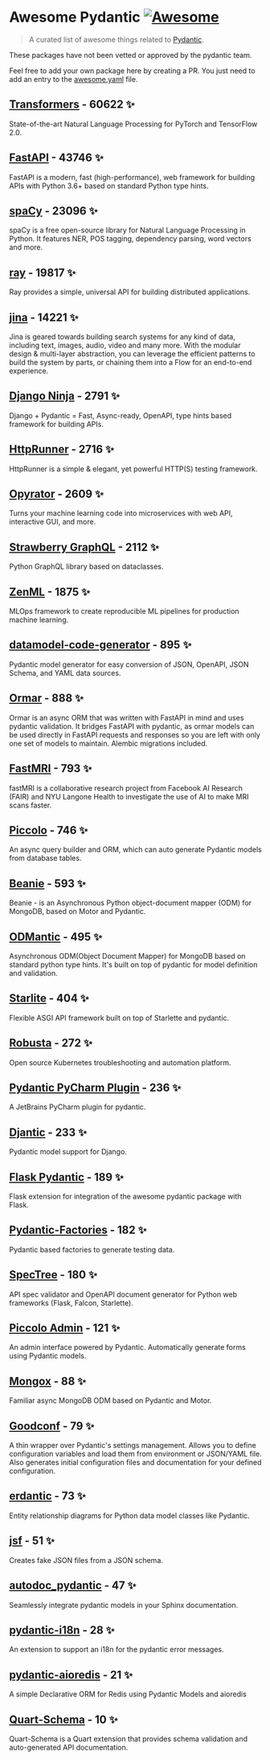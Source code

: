 # Awesome Pydantic [![Awesome](https://awesome.re/badge-flat.svg)](https://github.com/sindresorhus/awesome)

> A curated list of awesome things related to [Pydantic](https://pydantic-docs.helpmanual.io/).

These packages have not been vetted or approved by the pydantic team.

Feel free to add your own package here by creating a PR. You just need to add an entry to the [awesome.yaml](./awesome.yaml) file.


## [Transformers](https://github.com/huggingface/transformers) - 60622 ✨

State-of-the-art Natural Language Processing for PyTorch and TensorFlow 2.0.

## [FastAPI](https://github.com/tiangolo/fastapi) - 43746 ✨

FastAPI is a modern, fast (high-performance), web framework for building APIs with Python 3.6+ based on standard Python type hints.

## [spaCy](https://github.com/explosion/spaCy) - 23096 ✨

spaCy is a free open-source library for Natural Language Processing in Python. It features NER, POS tagging, dependency parsing, word vectors and more.

## [ray](https://github.com/ray-project/ray) - 19817 ✨

Ray provides a simple, universal API for building distributed applications.

## [jina](https://github.com/jina-ai/jina) - 14221 ✨

Jina is geared towards building search systems for any kind of data, including text, images, audio, video and many more. With the modular design & multi-layer abstraction, you can leverage the efficient patterns to build the system by parts, or chaining them into a Flow for an end-to-end experience.

## [Django Ninja](https://github.com/vitalik/django-ninja) - 2791 ✨

Django + Pydantic = Fast, Async-ready, OpenAPI, type hints based framework for building APIs.

## [HttpRunner](https://github.com/httprunner/httprunner) - 2716 ✨

HttpRunner is a simple & elegant, yet powerful HTTP(S) testing framework.

## [Opyrator](https://github.com/ml-tooling/opyrator) - 2609 ✨

Turns your machine learning code into microservices with web API, interactive GUI, and more.

## [Strawberry GraphQL](https://github.com/strawberry-graphql/strawberry) - 2112 ✨

Python GraphQL library based on dataclasses.

## [ZenML](https://github.com/zenml-io/zenml) - 1875 ✨

MLOps framework to create reproducible ML pipelines for production machine learning.

## [datamodel-code-generator](https://github.com/koxudaxi/datamodel-code-generator) - 895 ✨

Pydantic model generator for easy conversion of JSON, OpenAPI, JSON Schema, and YAML data sources.

## [Ormar](https://github.com/collerek/ormar) - 888 ✨

Ormar is an async ORM that was written with FastAPI in mind and uses pydantic validation. It bridges FastAPI with pydantic, as ormar models can be used directly in FastAPI requests and responses so you are left with only one set of models to maintain. Alembic migrations included.

## [FastMRI](https://github.com/facebookresearch/fastMRI) - 793 ✨

fastMRI is a collaborative research project from Facebook AI Research (FAIR) and NYU Langone Health to investigate the use of AI to make MRI scans faster.

## [Piccolo](https://github.com/piccolo-orm/piccolo) - 746 ✨

An async query builder and ORM, which can auto generate Pydantic models from database tables.

## [Beanie](https://github.com/roman-right/beanie) - 593 ✨

Beanie - is an Asynchronous Python object-document mapper (ODM) for MongoDB, based on Motor and Pydantic.

## [ODMantic](https://github.com/art049/odmantic) - 495 ✨

Asynchronous ODM(Object Document Mapper) for MongoDB based on standard python type hints. It's built on top of pydantic for model definition and validation.

## [Starlite](https://github.com/Goldziher/starlite) - 404 ✨

Flexible ASGI API framework built on top of Starlette and pydantic.

## [Robusta](https://github.com/robusta-dev/robusta) - 272 ✨

Open source Kubernetes troubleshooting and automation platform.

## [Pydantic PyCharm Plugin](https://github.com/koxudaxi/pydantic-pycharm-plugin) - 236 ✨

A JetBrains PyCharm plugin for pydantic.

## [Djantic](https://github.com/jordaneremieff/djantic) - 233 ✨

Pydantic model support for Django.

## [Flask Pydantic](https://github.com/bauerji/flask_pydantic) - 189 ✨

Flask extension for integration of the awesome pydantic package with Flask.

## [Pydantic-Factories](https://github.com/Goldziher/pydantic-factories) - 182 ✨

Pydantic based factories to generate testing data.

## [SpecTree](https://github.com/0b01001001/spectree) - 180 ✨

API spec validator and OpenAPI document generator for Python web frameworks (Flask, Falcon, Starlette).

## [Piccolo Admin](https://github.com/piccolo-orm/piccolo_admin) - 121 ✨

An admin interface powered by Pydantic. Automatically generate forms using Pydantic models.

## [Mongox](https://github.com/aminalaee/mongox) - 88 ✨

Familiar async MongoDB ODM based on Pydantic and Motor.

## [Goodconf](https://github.com/lincolnloop/goodconf) - 79 ✨

A thin wrapper over Pydantic's settings management. Allows you to define configuration variables and load them from environment or JSON/YAML file. Also generates initial configuration files and documentation for your defined configuration.

## [erdantic](https://github.com/drivendataorg/erdantic) - 73 ✨

Entity relationship diagrams for Python data model classes like Pydantic.

## [jsf](https://github.com/ghandic/jsf) - 51 ✨

Creates fake JSON files from a JSON schema.

## [autodoc_pydantic](https://github.com/mansenfranzen/autodoc_pydantic) - 47 ✨

Seamlessly integrate pydantic models in your Sphinx documentation.

## [pydantic-i18n](https://github.com/boardpack/pydantic-i18n) - 28 ✨

An extension to support an i18n for the pydantic error messages.

## [pydantic-aioredis](https://github.com/andrewthetechie/pydantic-aioredis) - 21 ✨

A simple Declarative ORM for Redis using Pydantic Models and aioredis

## [Quart-Schema](https://gitlab.com/pgjones/quart-schema) - 10 ✨

Quart-Schema is a Quart extension that provides schema validation and auto-generated API documentation.
